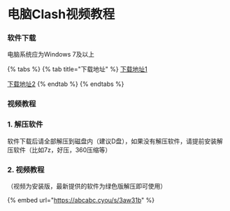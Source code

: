 # 电脑Clash视频教程

### 软件下载

电脑系统应为Windows 7及以上

{% tabs %}
{% tab title="下载地址" %}
[下载地址1](https://airnet.lanzoui.com/i8mkBs5dzwd)

[下载地址2](https://flie.netv2.top/s/7qdct3)
{% endtab %}
{% endtabs %}

### 视频教程

### 1. 解压软件

软件下载后请全部解压到磁盘内（建议D盘），如果没有解压软件，请提前安装解压软件（比如7z，好压，360压缩等）

### 2. 视频教程

（视频为安装版，最新提供的软件为绿色版解压即可使用）

{% embed url="https://abcabc.cyou/s/3aw31b" %}

